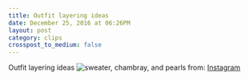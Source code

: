 ```yaml
---
title: Outfit layering ideas
date: December 25, 2016 at 06:26PM
layout: post
category: clips
crosspost_to_medium: false
---
```

Outfit layering ideas
![sweater, chambray, and pearls](https://instagram.fcur1-1.fna.fbcdn.net/t51.2885-15/e15/10955165_658569264265636_346358327_n.jpg?ig_cache_key=OTE4Mjc1MjY0MjIyNTIzMzg3.2)
from: [Instagram](http://ift.tt/2ihkySQ)